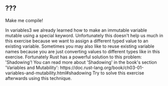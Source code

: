 ## ???

Make me compile!

<div class="hint">
  In variables3 we already learned how to make an immutable variable mutable
using a special keyword. Unfortunately this doesn't help us much in this exercise
because we want to assign a different typed value to an existing variable. Sometimes
you may also like to reuse existing variable names because you are just converting
values to different types like in this exercise.
Fortunately Rust has a powerful solution to this problem: 'Shadowing'!
You can read more about 'Shadowing' in the book's section 'Variables and Mutability':
https://doc.rust-lang.org/book/ch03-01-variables-and-mutability.html#shadowing
Try to solve this exercise afterwards using this technique.
</div>
